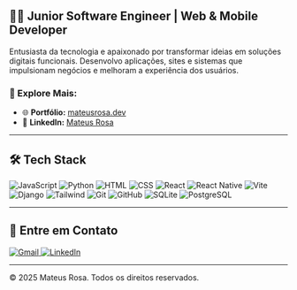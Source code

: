 <h2>👨‍💻 Junior Software Engineer | Web & Mobile Developer</h2>

<p>Entusiasta da tecnologia e apaixonado por transformar ideias em soluções digitais funcionais. Desenvolvo aplicações, sites e sistemas que impulsionam negócios e melhoram a experiência dos usuários.</p>

<h3>🔗 Explore Mais:</h3>
<ul>
    <li>🌐 <strong>Portfólio:</strong> <a href="https://curriculum-three-xi.vercel.app/" target="_blank">mateusrosa.dev</a></li>
    <li>📌 <strong>LinkedIn:</strong> <a href="https://www.linkedin.com/in/mateus-rosa-47a32631b/" target="_blank">Mateus Rosa</a></li>
</ul>

<hr>

<h2>🛠 Tech Stack</h2>
<p>
    <img src="https://img.shields.io/badge/-JavaScript-05122A?style=flat&logo=javascript" alt="JavaScript">
    <img src="https://img.shields.io/badge/-Python-05122A?style=flat&logo=python" alt="Python">
    <img src="https://img.shields.io/badge/-HTML-05122A?style=flat&logo=HTML5" alt="HTML">
    <img src="https://img.shields.io/badge/-CSS-05122A?style=flat&logo=CSS3&logoColor=1572B6" alt="CSS">
    <img src="https://img.shields.io/badge/-React-05122A?style=flat&logo=react" alt="React">
    <img src="https://img.shields.io/badge/-React_Native-05122A?style=flat&logo=react" alt="React Native">
    <img src="https://img.shields.io/badge/-Vite-05122A?style=flat&logo=vite" alt="Vite">
    <img src="https://img.shields.io/badge/-Django-05122A?style=flat&logo=django&logoColor=green" alt="Django">
    <img src="https://img.shields.io/badge/-Tailwind_CSS-05122A?style=flat&logo=tailwind-css" alt="Tailwind">
    <img src="https://img.shields.io/badge/-Git-05122A?style=flat&logo=git" alt="Git">
    <img src="https://img.shields.io/badge/-GitHub-05122A?style=flat&logo=github" alt="GitHub">
    <img src="https://img.shields.io/badge/sqlite-%2307405e.svg?style=flat&logo=sqlite&logoColor=white" alt="SQLite">
    <img src="https://img.shields.io/badge/postgresql-%23316192.svg?style=flat&logo=postgresql&logoColor=white" alt="PostgreSQL">
</p>

<hr>

<h2>📢 Entre em Contato</h2>
<p>
    <a href="mailto:mateusrosahu1@gmail.com" target="_blank">
        <img src="https://img.shields.io/badge/Gmail-D14836?style=for-the-badge&logo=gmail&logoColor=white" alt="Gmail">
    </a>
    <a href="https://www.linkedin.com/in/mateus-rosa-47a32631b/" target="_blank">
        <img src="https://img.shields.io/badge/LinkedIn-0A66C2?style=for-the-badge&logo=linkedin&logoColor=white" alt="LinkedIn">
    </a>
</p>

<hr>

<p>© 2025 Mateus Rosa. Todos os direitos reservados.</p>
